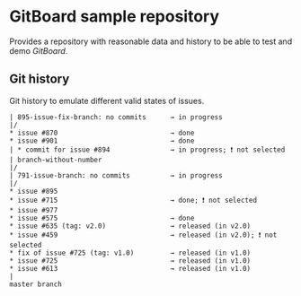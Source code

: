 # GitBoard sample repository

Provides a repository with reasonable data and history to be able to test and demo *GitBoard*.

## Git history

Git history to emulate different valid states of issues.

```
| 895-issue-fix-branch: no commits      → in progress
|/
* issue #870                            → done
* issue #901                            → done
| * commit for issue #894               → in progress; ❗️ not selected
| branch-without-number
|/
| 791-issue-branch: no commits          → in progress
|/
* issue #895
* issue #715                            → done; ❗️ not selected
* issue #977
* issue #575                            → done
* issue #635 (tag: v2.0)                → released (in v2.0)
* issue #459                            → released (in v2.0); ❗️ not selected
* fix of issue #725 (tag: v1.0)         → released (in v1.0)
* issue #725                            → released (in v1.0)
* issue #613                            → released (in v1.0)
|
master branch
```
